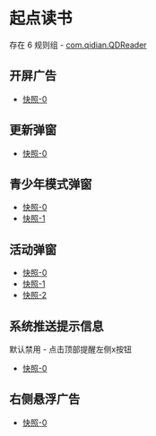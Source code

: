 # 起点读书

存在 6 规则组 - [com.qidian.QDReader](/src/apps/com.qidian.QDReader.ts)

## 开屏广告

- [快照-0](https://gkd-kit.gitee.io/import/12508836)

## 更新弹窗

- [快照-0](https://gkd-kit.gitee.io/import/12641026)

## 青少年模式弹窗

- [快照-0](https://gkd-kit.gitee.io/import/12640241)
- [快照-1](https://gkd-kit.gitee.io/import/12709168)

## 活动弹窗

- [快照-0](https://gkd-kit.gitee.io/import/12640195)
- [快照-1](https://gkd-kit.gitee.io/import/12640158)
- [快照-2](https://gkd-kit.songe.li/import/12818198)

## 系统推送提示信息

默认禁用 - 点击顶部提醒左侧x按钮

- [快照-0](https://gkd-kit.gitee.io/import/12640242)

## 右侧悬浮广告

- [快照-0](https://gkd-kit.gitee.io/import/12717032)

